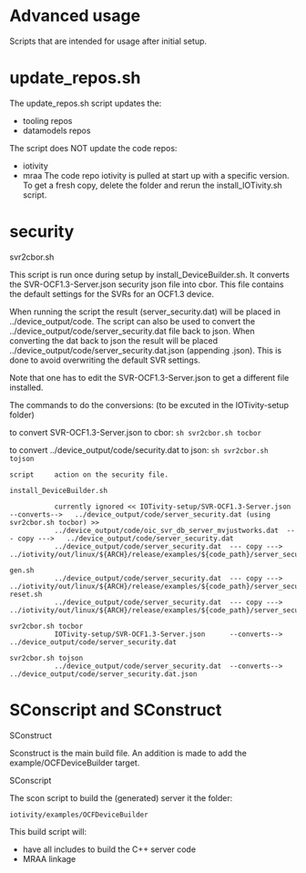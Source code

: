 # Advanced usage
Scripts that are intended for usage after initial setup.

# update_repos.sh
The update_repos.sh script updates the: 
- tooling repos
- datamodels repos

The script does NOT update the code repos:
- iotivity
- mraa
The code repo iotivity is pulled at start up with a specific version.
To get a fresh copy, delete the folder and rerun the install_IOTivity.sh script.

# security 
svr2cbor.sh 

This script is run once during setup by install_DeviceBuilder.sh.
It converts the SVR-OCF1.3-Server.json security json file into cbor.
This file contains the default settings for the SVRs for an OCF1.3 device.

When running the script the result (server_security.dat) will be placed in ../device_output/code.
The script can also be used to convert the ../device_output/code/server_security.dat file back to json.
When converting the dat back to json the result will be placed ../device_output/code/server_security.dat.json (appending .json).
This is done to avoid overwriting the default SVR settings.


Note that one has to edit the SVR-OCF1.3-Server.json to get a different file installed.

The commands to do the conversions: (to be excuted in the IOTivity-setup folder)

to convert SVR-OCF1.3-Server.json to cbor: ```sh svr2cbor.sh tocbor```

to convert ../device_output/code/security.dat to json: ```sh svr2cbor.sh tojson```

    
    script     action on the security file.
    
    install_DeviceBuilder.sh    
    
               currently ignored << IOTivity-setup/SVR-OCF1.3-Server.json      --converts-->   ../device_output/code/server_security.dat (using svr2cbor.sh tocbor) >>
               ../device_output/code/oic_svr_db_server_mvjustworks.dat  --- copy --->   ../device_output/code/server_security.dat
               ../device_output/code/server_security.dat  --- copy --->   ../iotivity/out/linux/${ARCH}/release/examples/${code_path}/server_security.dat
               
    gen.sh 
               ../device_output/code/server_security.dat  --- copy --->   ../iotivity/out/linux/${ARCH}/release/examples/${code_path}/server_security.dat
    reset.sh
               ../device_output/code/server_security.dat  --- copy --->   ../iotivity/out/linux/${ARCH}/release/examples/${code_path}/server_security.dat
               
    svr2cbor.sh tocbor
               IOTivity-setup/SVR-OCF1.3-Server.json      --converts-->   ../device_output/code/server_security.dat
    
    svr2cbor.sh tojson
               ../device_output/code/server_security.dat  --converts-->   ../device_output/code/server_security.dat.json


# SConscript and SConstruct

SConstruct 

Sconstruct is the main build file.
An addition is made to add the example/OCFDeviceBuilder target.

SConscript

The scon script to build the (generated) server it the folder:

```iotivity/examples/OCFDeviceBuilder```

This build script will:
- have all includes to build the C++ server code 
- MRAA linkage

